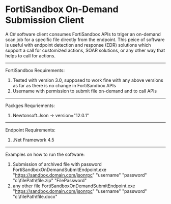 # FortiSandbox On-Demand Submission Client
A C# software client consumes FortiSandbox APIs to triger an on-demand scan job for a specific file directly from the endpoint.
This peice of software is useful with endpoint detection and response (EDR) solutions which support a call for customized actions, SOAR solutions, or any other way that helps to call for actions.

--------------------

FortiSandbox Requirements:
  1. Tested with version 3.0, supposed to work fine with any above versions as far as there is no change in FortiSandbox APIs
  2. Username with permission to submit file on-demand and to call APIs

--------------------

Packges Requriements:
  1. Newtonsoft.Json -> version="12.0.1"

--------------------

Endpoint Requirements:
  1. .Net Framework 4.5

--------------------

Examples on how to run the software:
  1. Submission of archived file with password
        FortiSandboxOnDemandSubmitEndpoint.exe "https://sandbox.domain.com/jsonrpc" "username" "password" "c:\filePath\file.zip" "FilePassword"
  2. any other file
        FortiSandboxOnDemandSubmitEndpoint.exe "https://sandbox.domain.com/jsonrpc" "username" "password" "c:\filePath\file.docx"
